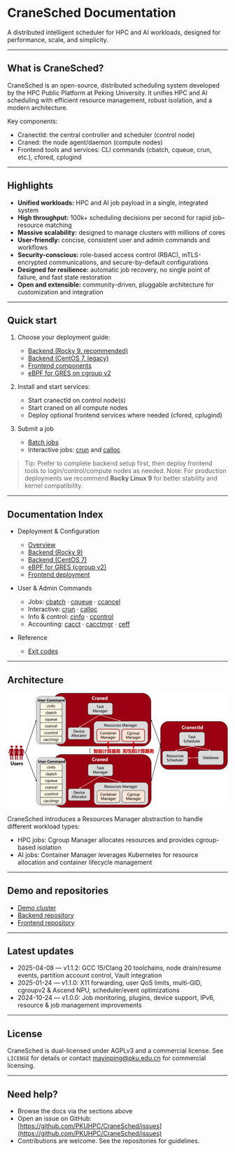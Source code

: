 <!-- Home page for the CraneSched documentation site (MkDocs) -->

# CraneSched Documentation

A distributed intelligent scheduler for HPC and AI workloads, designed for performance, scale, and simplicity.

---

## What is CraneSched?

CraneSched is an open-source, distributed scheduling system developed by the HPC Public Platform at Peking University. It unifies HPC and AI scheduling with efficient resource management, robust isolation, and a modern architecture.

Key components:

- Cranectld: the central controller and scheduler (control node)
- Craned: the node agent/daemon (compute nodes)
- Frontend tools and services: CLI commands (cbatch, cqueue, crun, etc.), cfored, cplugind

---

## Highlights

- **Unified workloads:** HPC and AI job payload in a single, integrated system
- **High throughput:** 100k+ scheduling decisions per second for rapid job–resource matching
- **Massive scalability:** designed to manage clusters with millions of cores
- **User-friendly:** concise, consistent user and admin commands and workflows
- **Security-conscious:** role-based access control (RBAC), mTLS-encrypted communications, and secure-by-default configurations
- **Designed for resilience:** automatic job recovery, no single point of failure, and fast state restoration
- **Open and extensible:** community-driven, pluggable architecture for customization and integration

---

## Quick start

1. Choose your deployment guide:

	 - [Backend (Rocky 9, recommended)](<./deployment/Backend/Rocky9.md>)
	 - [Backend (CentOS 7, legacy)](<./deployment/Backend/CentOS7.md>)
	 - [Frontend components](./deployment/Frontend.md)
	 - [eBPF for GRES on cgroup v2](<./deployment/Backend/eBPF.md>)

2. Install and start services:

	 - Start cranectld on control node(s)
	 - Start craned on all compute nodes
	 - Deploy optional frontend services where needed (cfored, cplugind)

3. Submit a job

	 - [Batch jobs](./command/cbatch.md)
	 - Interactive jobs: [crun](./command/crun.md) and [calloc](./command/calloc.md)

> Tip: Prefer to complete backend setup first, then deploy frontend tools to login/control/compute nodes as needed.
> Note: For production deployments we recommend **Rocky Linux 9** for better stability and kernel compatibility.

---

## Documentation Index

- Deployment & Configuration
	- [Overview](./deployment/index.md)
	- [Backend (Rocky 9)](<./deployment/Backend/Rocky9.md>)
	- [Backend (CentOS 7)](<./deployment/Backend/CentOS7.md>)
	- [eBPF for GRES (cgroup v2)](<./deployment/Backend/eBPF.md>)
	- [Frontend deployment](./deployment/Frontend.md)

- User & Admin Commands
	- Jobs: [cbatch](./command/cbatch.md) · [cqueue](./command/cqueue.md) · [ccancel](./command/ccancel.md)
	- Interactive: [crun](./command/crun.md) · [calloc](./command/calloc.md)
	- Info & control: [cinfo](./command/cinfo.md) · [ccontrol](./command/ccontrol.md)
	- Accounting: [cacct](./command/cacct.md) · [cacctmgr](./command/cacctmgr.md) · [ceff](./command/ceff.md)

- Reference
	- [Exit codes](./referrence/exit_code.md)

---

## Architecture

![CraneSched architecture](./images/Architecture.png)

CraneSched introduces a Resources Manager abstraction to handle different workload types:

- HPC jobs: Cgroup Manager allocates resources and provides cgroup-based isolation
- AI jobs: Container Manager leverages Kubernetes for resource allocation and container lifecycle management

---

## Demo and repositories

- [Demo cluster](https://hpc.pku.edu.cn/demo/cranesched)
- [Backend repository](https://github.com/PKUHPC/CraneSched)
- [Frontend repository](https://github.com/PKUHPC/CraneSched-FrontEnd)

---

## Latest updates

- 2025-04-08 — v1.1.2: GCC 15/Clang 20 toolchains, node drain/resume events, partition account control, Vault integration
- 2025-01-24 — v1.1.0: X11 forwarding, user QoS limits, multi-GID, cgroupv2 & Ascend NPU, scheduler/event optimizations
- 2024-10-24 — v1.0.0: Job monitoring, plugins, device support, IPv6, resource & job management improvements

---

## License

CraneSched is dual-licensed under AGPLv3 and a commercial license. See `LICENSE` for details or contact mayinping@pku.edu.cn for commercial licensing.

---

## Need help?

- Browse the docs via the sections above
- Open an issue on GitHub: [https://github.com/PKUHPC/CraneSched/issues](https://github.com/PKUHPC/CraneSched/issues)
- Contributions are welcome. See the repositories for guidelines.
